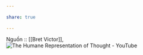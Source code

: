 ---  
share: true  
---  
Nguồn :: [[Bret Victor]], ![The Humane Representation of Thought - YouTube](https://www.youtube.com/embed/agOdP2Bmieg)  
